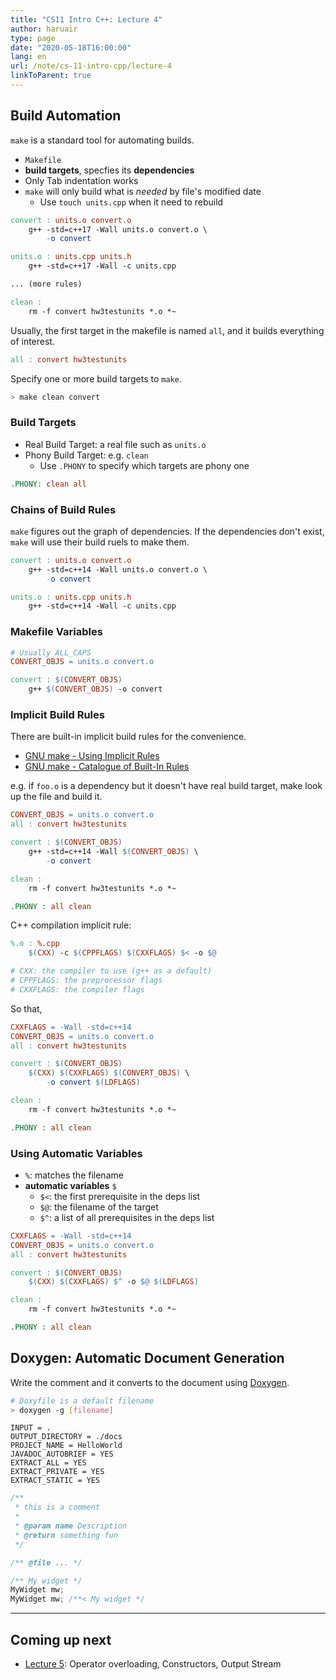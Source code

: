 ```yaml
---
title: "CS11 Intro C++: Lecture 4"
author: haruair
type: page
date: "2020-05-18T16:00:00"
lang: en
url: /note/cs-11-intro-cpp/lecture-4
linkToParent: true
---
```


## Build Automation

`make` is a standard tool for automating builds.

- `Makefile`
- **build targets**, specfies its **dependencies**
- Only Tab indentation works
- `make` will only build what is _needed_ by file's modified date
  - Use `touch units.cpp` when it need to rebuild

```Makefile
convert : units.o convert.o
	g++ -std=c++17 -Wall units.o convert.o \
		-o convert

units.o : units.cpp units.h
	g++ -std=c++17 -Wall -c units.cpp

... (more rules)

clean :
	rm -f convert hw3testunits *.o *~
```

Usually, the first target in the makefile is named `all`, and it builds everything of interest.

```Makefile
all : convert hw3testunits
```

Specify one or more build targets to `make`.

```bash
> make clean convert
```

### Build Targets

- Real Build Target: a real file such as `units.o`
- Phony Build Target: e.g. `clean`
  - Use `.PHONY` to specify which targets are phony one

```Makefile
.PHONY: clean all
```

### Chains of Build Rules

`make` figures out the graph of dependencies. If the dependencies don't exist, `make` will use their build ruels to make them.

```makefile
convert : units.o convert.o
	g++ -std=c++14 -Wall units.o convert.o \
		-o convert

units.o : units.cpp units.h
	g++ -std=c++14 -Wall -c units.cpp
```

### Makefile Variables

```Makefile
# Usually ALL_CAPS
CONVERT_OBJS = units.o convert.o

convert : $(CONVERT_OBJS)
	g++ $(CONVERT_OBJS) -o convert
```

### Implicit Build Rules

There are built-in implicit build rules for the convenience.

- [GNU make - Using Implicit Rules](https://www.gnu.org/software/make/manual/html_node/Using-Implicit.html)
- [GNU make - Catalogue of Built-In Rules](https://www.gnu.org/software/make/manual/html_node/Catalogue-of-Rules.html)

e.g. if `foo.o` is a dependency but it doesn't have real build target, make look up the file and build it.

```Makefile
CONVERT_OBJS = units.o convert.o
all : convert hw3testunits

convert : $(CONVERT_OBJS)
	g++ -std=c++14 -Wall $(CONVERT_OBJS) \
		-o convert

clean :
	rm -f convert hw3testunits *.o *~

.PHONY : all clean
```

C++ compilation implicit rule:

```Makefile
%.o : %.cpp
	$(CXX) -c $(CPPFLAGS) $(CXXFLAGS) $< -o $@

# CXX: the compiler to use (g++ as a default)
# CPPFLAGS: the preprocessor flags
# CXXFLAGS: the compiler flags
```

So that,

```Makefile
CXXFLAGS = -Wall -std=c++14
CONVERT_OBJS = units.o convert.o
all : convert hw3testunits

convert : $(CONVERT_OBJS)
	$(CXX) $(CXXFLAGS) $(CONVERT_OBJS) \
		-o convert $(LDFLAGS)

clean :
	rm -f convert hw3testunits *.o *~

.PHONY : all clean
```

### Using Automatic Variables

- `%`: matches the filename
- **automatic variables** `$`
  - `$<`: the first prerequisite in the deps list
  - `$@`: the filename of the target
  - `$^`: a list of all prerequisites in the deps list

```Makefile
CXXFLAGS = -Wall -std=c++14
CONVERT_OBJS = units.o convert.o
all : convert hw3testunits

convert : $(CONVERT_OBJS)
	$(CXX) $(CXXFLAGS) $^ -o $@ $(LDFLAGS)

clean :
	rm -f convert hw3testunits *.o *~

.PHONY : all clean
```

## Doxygen: Automatic Document Generation

Write the comment and it converts to the document using [Doxygen](http://www.doxygen.nl/).

```bash
# Doxyfile is a default filename
> doxygen -g [filename]
```

```doxyfile
INPUT = .
OUTPUT_DIRECTORY = ./docs
PROJECT_NAME = HelloWorld
JAVADOC_AUTOBRIEF = YES
EXTRACT_ALL = YES
EXTRACT_PRIVATE = YES
EXTRACT_STATIC = YES
```

```cpp
/**
 * this is a comment
 *
 * @param name Description
 * @return something fun
 */

/** @file ... */

/** My widget */
MyWidget mw;
MyWidget mw; /**< My widget */
```

---

## Coming up next


- [Lecture 5](/note/cs-11-intro-cpp/lecture-5): Operator overloading, Constructors, Output Stream
